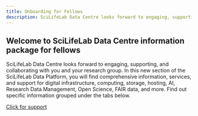```yaml
---
title: Onboarding for Fellows
description: SciLifeLab Data Centre looks forward to engaging, supporting, and collaborating with you and your research group.
---
```


## Welcome to SciLifeLab Data Centre information package for fellows

SciLifeLab Data Centre looks forward to engaging, supporting, and collaborating with you and your research group. In this new section of the SciLifeLab Data Platform, you will find comprehensive information, services, and support for digital infrastructure, computing, storage, hosting, AI, Research Data Management, Open Science, FAIR data, and more. Find out specific information grouped under the tabs below.

<a href="/contact/" class="btn btn-aqua mb-2">Click for support</a>
